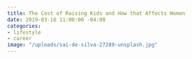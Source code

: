 ```yaml
---
title: The Cost of Raising Kids and How that Affects Women
date: 2019-03-18 11:00:00 -04:00
categories:
- lifestyle
- career
image: "/uploads/sai-de-silva-27289-unsplash.jpg"
---
```


